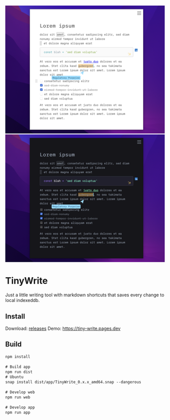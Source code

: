 ![Screenshot Light](/screenshot-light.png)
![Screenshot Dark](/screenshot-dark.png)

# TinyWrite

Just a little writing tool with markdown shortcuts that saves every change to
local indexeddb.

## Install

Download: [releases](https://github.com/dennis84/tiny-write/releases)
Demo: https://tiny-write.pages.dev

## Build

```
npm install

# Build app
npm run dist
# Ubuntu
snap install dist/app/TinyWrite_0.x.x_amd64.snap --dangerous

# Develop web
npm run web

# Develop app
npm run app
```
